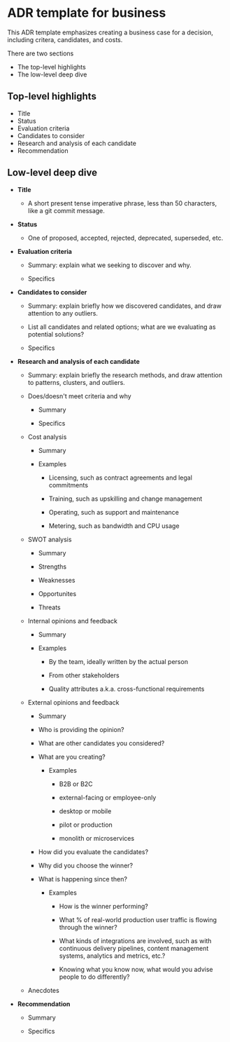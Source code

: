 # ADR template for business

This ADR template emphasizes creating a business case for a decision, including critera, candidates, and costs.

There are two sections 

  * The top-level highlights
  * The low-level deep dive


## Top-level highlights

* Title
* Status
* Evaluation criteria
* Candidates to consider
* Research and analysis of each candidate
* Recommendation


## Low-level deep dive

* **Title**

  * A short present tense imperative phrase, less than 50 characters, like a git commit message.

* **Status**

  * One of proposed, accepted, rejected, deprecated, superseded, etc.

* **Evaluation criteria**

  * Summary: explain what we seeking to discover and why.

  * Specifics

* **Candidates to consider**

  * Summary: explain briefly how we discovered candidates, and draw attention to any outliers.

  * List all candidates and related options; what are we evaluating as potential solutions?

  * Specifics

* **Research and analysis of each candidate**

  * Summary: explain briefly the research methods, and draw attention to patterns, clusters, and outliers.

  * Does/doesn't meet criteria and why

    * Summary

    * Specifics

  * Cost analysis

    * Summary

    * Examples

      * Licensing, such as contract agreements and legal commitments

      * Training, such as upskilling and change management

      * Operating, such as support and maintenance

      * Metering, such as bandwidth and CPU usage

  * SWOT analysis

    * Summary

    * Strengths

    * Weaknesses

    * Opportunites

    * Threats

  * Internal opinions and feedback

    * Summary

    * Examples

      * By the team, ideally written by the actual person

      * From other stakeholders

      * Quality attributes a.k.a. cross-functional requirements 

  * External opinions and feedback

    * Summary

    * Who is providing the opinion?

    * What are other candidates you considered?

    * What are you creating? 

      * Examples

        * B2B or B2C

        * external-facing or employee-only

        * desktop or mobile

        * pilot or production

        * monolith or microservices

    * How did you evaluate the candidates?

    * Why did you choose the winner?

    * What is happening since then?

      * Examples

        * How is the winner performing?

        * What % of real-world production user traffic is flowing through the winner?

        * What kinds of integrations are involved, such as with continuous delivery pipelines, content management systems, analytics and metrics, etc.?

        * Knowing what you know now, what would you advise people to do differently?

  * Anecdotes

* **Recommendation**

  * Summary

  * Specifics

